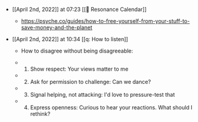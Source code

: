 - [[April 2nd, 2022]] at 07:23 [[📅 Resonance Calendar]]
	 - https://psyche.co/guides/how-to-free-yourself-from-your-stuff-to-save-money-and-the-planet

- [[April 2nd, 2022]] at 10:34 [[q: How to listen]]
	 - How to disagree without being disagreeable:

	 - 1. Show respect: Your views matter to me

	 - 2. Ask for permission to challenge: Can we dance?

	 - 3. Signal helping, not attacking: I'd love to pressure-test that

	 - 4. Express openness: Curious to hear your reactions. What should I rethink?
